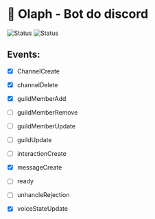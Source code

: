# 🤖 Olaph - Bot do discord
![Status](https://img.shields.io/badge/status-development-orange)
![Status](https://img.shields.io/badge/version-v2-blue)
## Events:
- [x] ChannelCreate
- [x] channelDelete
- [x]  guildMemberAdd
- [ ]  guildMemberRemove
- [ ]  guildMemberUpdate
- [ ]  guildUpdate
- [ ]  interactionCreate
- [x]  messageCreate
- [ ]  ready
- [ ]  unhancleRejection
- [x]  voiceStateUpdate


